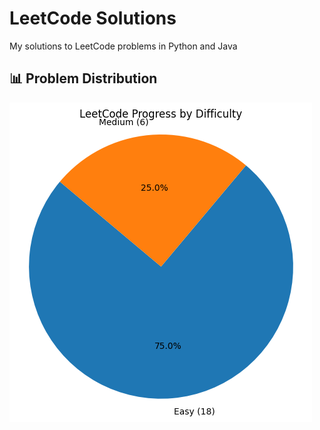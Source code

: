 # LeetCode Solutions
My solutions to LeetCode problems in Python and Java

## 📊 Problem Distribution
![Progress](assets/progress.png)
